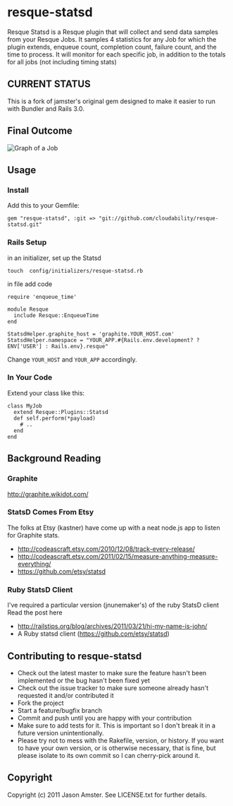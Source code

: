 # resque-statsd

Resque Statsd is a Resque plugin that will collect and send data samples from your Resque Jobs.  It samples 4 statistics for any Job for which the plugin extends, enqueue count, completion count, failure count, and the time to process.  It will monitor for each specific job, in addition to the totals for all jobs (not including timing stats)

## CURRENT STATUS

This is a fork of jamster's original gem designed to make it easier to run with Bundler and Rails 3.0.

## Final Outcome

![Graph of a Job](https://img.skitch.com/20110323-ghsnyg8nhs6hta8etea63q6965.jpg "Report Running Job Stats")



## Usage

### Install

Add this to your Gemfile:

    gem "resque-statsd", :git => "git://github.com/cloudability/resque-statsd.git"

### Rails Setup

in an initializer, set up the Statsd

    touch  config/initializers/resque-statsd.rb

in file add code

    require 'enqueue_time'

    module Resque
      include Resque::EnqueueTime
    end

    StatsdHelper.graphite_host = 'graphite.YOUR_HOST.com'
    StatsdHelper.namespace = "YOUR_APP.#{Rails.env.development? ? ENV['USER'] : Rails.env}.resque"

Change `YOUR_HOST` and `YOUR_APP` accordingly.

### In Your Code

Extend your class like this:

    class MyJob
      extend Resque::Plugins::Statsd
      def self.perform(*payload)
        # ..
      end
    end

## Background Reading

### Graphite

http://graphite.wikidot.com/

### StatsD Comes From Etsy

The folks at Etsy (kastner) have come up with a neat node.js app to listen for Graphite stats.

* http://codeascraft.etsy.com/2010/12/08/track-every-release/
* http://codeascraft.etsy.com/2011/02/15/measure-anything-measure-everything/
* https://github.com/etsy/statsd

### Ruby StatsD Client

I've required a particular version (jnunemaker's) of the ruby StatsD client
Read the post here

* http://railstips.org/blog/archives/2011/03/21/hi-my-name-is-john/
* A Ruby statsd client (https://github.com/etsy/statsd)

## Contributing to resque-statsd

* Check out the latest master to make sure the feature hasn't been implemented or the bug hasn't been fixed yet
* Check out the issue tracker to make sure someone already hasn't requested it and/or contributed it
* Fork the project
* Start a feature/bugfix branch
* Commit and push until you are happy with your contribution
* Make sure to add tests for it. This is important so I don't break it in a future version unintentionally.
* Please try not to mess with the Rakefile, version, or history. If you want to have your own version, or is otherwise necessary, that is fine, but please isolate to its own commit so I can cherry-pick around it.

## Copyright

Copyright (c) 2011 Jason Amster. See LICENSE.txt for
further details.

